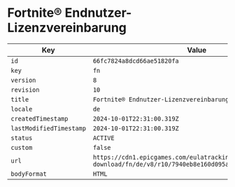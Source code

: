 # Fortnite® Endnutzer-Lizenzvereinbarung

| Key | Value |
| --- | ----- |
| `id` | `66fc7824a8dcd66ae51820fa` |
| `key` | `fn` |
| `version` | `8` |
| `revision` | `10` |
| `title` | `Fortnite® Endnutzer-Lizenzvereinbarung` |
| `locale` | `de` |
| `createdTimestamp` | `2024-10-01T22:31:00.319Z` |
| `lastModifiedTimestamp` | `2024-10-01T22:31:00.319Z` |
| `status` | `ACTIVE` |
| `custom` | `false` |
| `url` | `https://cdn1.epicgames.com/eulatracking-download/fn/de/v8/r10/7940eb8e160d095a623412ca8050648c.pdf` |
| `bodyFormat` | `HTML` |
